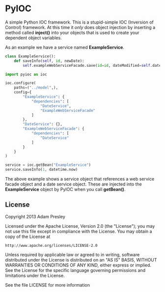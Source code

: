 # PyIOC

A simple Python IOC framework. This is a stupid-simple IOC (Inversion of Control) framework.
At this time it *only* does object injection by inserting a method called **inject()**
into your objects that is used to create your dependent object variables.

As an example we have a service named **ExampleService**.

```python
class ExampleService():
	def saveInfo(self, id, newDate):
		self.exampleWebServiceFacade.save(id=id, dateModified=self.dateService.toUTC(newDate))
```

```python
import pyioc as ioc

ioc.configure(
	paths=("../model",),
	config={
		"ExampleService": {
			"dependencies": [
				"DateService",
				"ExampleWebServiceFacade"
			]
		},
		"DateService": {},
		"ExampleWebServiceFacade": {
			"dependencies": [
				"DateService"
			]
		}
	}
)

service = ioc.getBean("ExampleService")
service.saveInfo(1, datetime.now)
```

The above example shows a service object that references a web service facade object
and a date service object. These are injected into the **ExampleService** object
by PyIOC when you call **getBean()**.

## License
Copyright 2013 Adam Presley

Licensed under the Apache License, Version 2.0 (the "License");
you may not use this file except in compliance with the License.
You may obtain a copy of the License at

    http://www.apache.org/licenses/LICENSE-2.0

Unless required by applicable law or agreed to in writing, software
distributed under the License is distributed on an "AS IS" BASIS,
WITHOUT WARRANTIES OR CONDITIONS OF ANY KIND, either express or implied.
See the License for the specific language governing permissions and
limitations under the License.

See the file LICENSE for more information